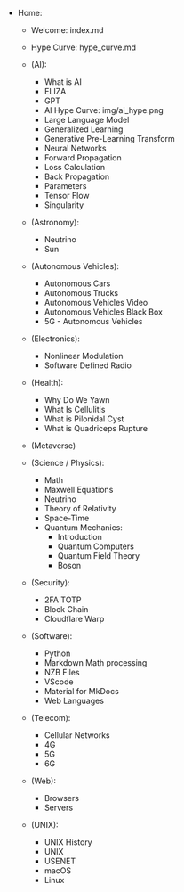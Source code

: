   - Home: 
    - Welcome: index.md
    - Hype Curve: hype_curve.md

    - (AI):
      - What is AI
      - ELIZA
      - GPT
      - AI Hype Curve: img/ai_hype.png
      - Large Language Model
      - Generalized Learning
      - Generative Pre-Learning Transform
      - Neural Networks
      - Forward Propagation
      - Loss Calculation
      - Back Propagation
      - Parameters
      - Tensor Flow
      - Singularity

    - (Astronomy):
      - Neutrino
      - Sun

    - (Autonomous Vehicles): 
      - Autonomous Cars
      - Autonomous Trucks
      - Autonomous Vehicles Video
      - Autonomous Vehicles Black Box
      - 5G - Autonomous Vehicles

    - (Electronics):
      - Nonlinear Modulation
      - Software Defined Radio

    - (Health):
      - Why Do We Yawn
      - What Is Cellulitis
      - What is Pilonidal Cyst
      - What is Quadriceps Rupture

    - (Metaverse)

    - (Science / Physics):
      - Math
      - Maxwell Equations
      - Neutrino
      - Theory of Relativity
      - Space-Time
      - Quantum Mechanics: 
        - Introduction
        - Quantum Computers
        - Quantum Field Theory
        - Boson
     
    - (Security): 
      - 2FA TOTP
      - Block Chain
      - Cloudflare Warp


    - (Software):
      - Python
      - Markdown Math processing
      - NZB Files
      - VScode
      - Material for MkDocs
      - Web Languages
      
    - (Telecom):
      - Cellular Networks
      - 4G
      - 5G
      - 6G

    - (Web): 
      - Browsers
      - Servers

    - (UNIX):
      - UNIX History
      - UNIX
      - USENET
      - macOS
      - Linux

